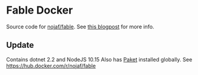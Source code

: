 # Fable Docker

Source code for [nojaf/fable](https://hub.docker.com/r/nojaf/fable/).
See [this blogpost](https://blog.nojaf.com/2018/01/20/building-fable-apps-inside-a-docker-container/) for more info.

## Update

Contains dotnet 2.2 and NodeJS 10.15
Also has [Paket](https://www.nuget.org/packages/Paket/) installed globally.
See https://hub.docker.com/r/nojaf/fable